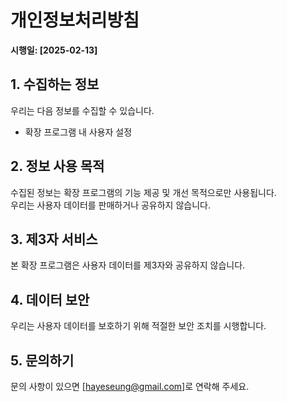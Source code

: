 # 개인정보처리방침

**시행일: [2025-02-13]**

## 1. 수집하는 정보
우리는 다음 정보를 수집할 수 있습니다.
- 확장 프로그램 내 사용자 설정

## 2. 정보 사용 목적
수집된 정보는 확장 프로그램의 기능 제공 및 개선 목적으로만 사용됩니다.  
우리는 사용자 데이터를 판매하거나 공유하지 않습니다.

## 3. 제3자 서비스
본 확장 프로그램은 사용자 데이터를 제3자와 공유하지 않습니다.

## 4. 데이터 보안
우리는 사용자 데이터를 보호하기 위해 적절한 보안 조치를 시행합니다.

## 5. 문의하기
문의 사항이 있으면 [hayeseung@gmail.com]로 연락해 주세요.
